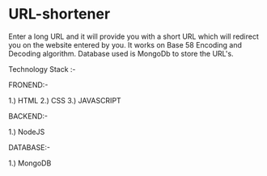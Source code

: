 # URL-shortener
Enter a long URL and it will provide you with a short URL which will redirect you on the website entered by you.
It works on Base 58 Encoding and Decoding  algorithm.
Database used is MongoDb to store the URL's.

Technology Stack :-

FRONEND:-

1.) HTML
2.) CSS
3.) JAVASCRIPT

BACKEND:-

1.) NodeJS

DATABASE:-

1.) MongoDB